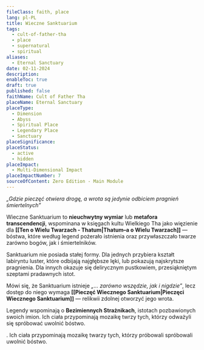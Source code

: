 ```yaml
---
fileClass: faith, place
lang: pl-PL
title: Wieczne Sanktuarium
tags:
  - cult-of-father-tha
  - place
  - supernatural
  - spiritual
aliases:
  - Eternal Sanctuary
date: 02-11-2024
description: 
enableToc: true
draft: true
published: false
faithName: Cult of Father Tha
placeName: Eternal Sanctuary
placeType:
  - Dimension
  - Abyss
  - Spiritual Place
  - Legendary Place
  - Sanctuary
placeSignificance: 
placeStatus:
  - active
  - hidden
placeImpact:
  - Multi-Dimensional Impact
placeImpactNumber: 7
sourceOfContent: Zero Edition - Main Module
---
```

*„Gdzie pieczęć otwiera drogę, a wrota są jedynie odbiciem pragnień śmiertelnych”*

Wieczne Sanktuarium to **nieuchwytny wymiar** lub **metafora transcendencji**, wspominana w księgach kultu Wielkiego Tha jako więzienie dla **[[Ten o Wielu Twarzach - Thatum|Thatum–a o Wielu Twarzach]]** — bóstwa, które według legend pożerało istnienia oraz przywłaszczało twarze zarówno bogów, jak i śmiertelników. 

Sanktuarium nie posiada stałej formy. 
Dla jednych przybiera kształt labiryntu luster, które odbijają najgłębsze lęki, lub pokazują najskrytsze pragnienia. Dla innych okazuje się delirycznym pustkowiem, przesiąkniętym szeptami pradawnych istot.

Mówi się, że Sanktuarium istnieje *„… zarówno wszędzie, jak i nigdzie”*, lecz dostęp do niego wymaga **[[Pieczęć Wiecznego Sanktuarium|Pieczęci Wiecznego Sanktuarium]]** — relikwii zdolnej otworzyć jego wrota. 

Legendy wspominają o **Bezimiennych Strażnikach**, istotach pozbawionych swoich imion.  Ich ciała przypominają mozaikę twrzy tych, którzy odważyli się spróbować uwolnić bóstwo.


. Ich ciała przypominają mozaikę twarzy tych, którzy próbowali spróbowali uwolnić bóstwo.